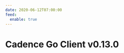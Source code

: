 ```yaml
---
date: 2020-06-12T07:00:00
feed:
  enable: true
---
```


# Cadence Go Client v0.13.0
<release-notes
  owner="uber-go"
  repo="cadence-client"
  tag="v0.13.0"
/>
